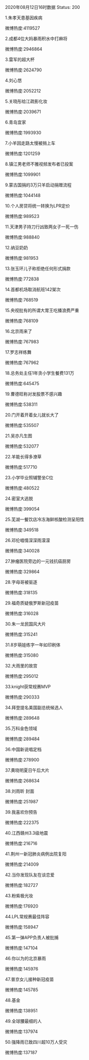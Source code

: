 2020年08月12日16时数据
Status: 200

1.朱孝天患基因疾病

微博热度:4119527

2.成都4位大妈暴雨积水中打麻将

微博热度:2946864

3.雷军的超大杯

微博热度:2624790

4.刘心悠

微博热度:2052212

5.关晓彤给江疏影化妆

微博热度:2039671

6.青岛宜家

微博热度:1993930

7.小羊因走路太慢被捎上车

微博热度:1201259

8.镇江男老师不雅视频发布者已投案

微博热度:1099901

9.蒙古国捐的3万只羊启动捐赠流程

微博热度:1044148

10.个人房贷将统一转换为LPR定价

微博热度:989523

11.天津男子持刀行凶致两女子一死一伤

微博热度:988840

12.纳豆奶奶

微博热度:981953

13.张玉环儿子称拒绝任何形式捐款

微博热度:772838

14.首都机场取消航班142架次

微博热度:768519

15.央视批有的所谓大胃王吃播浪费严重

微博热度:768109

16.北京雨来了

微博热度:767983

17.罗志祥练舞

微博热度:767962

18.总务处主任1年贪小学生餐费131万

微博热度:645475

19.曹德旺称对发股票不感兴趣

微博热度:538311

20.门开着开着女儿就长大了

微博热度:535507

21.吴亦凡生图

微博热度:532077

22.羊能长得多潦草

微博热度:517710

23.小学毕业照辅警坐C位

微博热度:480522

24.密室大逃脱

微博热度:399054

25.芜湖一餐饮店冷冻海鲜核酸检测呈阳性

微博热度:349518

26.邓伦唱情深深雨濛濛

微博热度:340028

27.肿瘤医院旁边的一元钱抗癌厨房

微博热度:329864

28.字母哥被驱逐

微博热度:318135

29.福奇质疑俄罗斯新冠疫苗

微博热度:316028

30.朱一龙民国风大片

微博热度:315241

31.8岁萌娃练字一年如印刷体

微博热度:315080

32.大雨里的故宫

微博热度:295012

33.knight获常规赛MVP

微博热度:290333

34.拜登提名美国副总统候选人

微博热度:289648

35.万科金色领域

微博热度:289484

36.中国新说唱定档

微博热度:278900

37.黄晓明夏日午后大片

微博热度:268634

38.刘雨昕 封面

微博热度:251987

39.我喜欢你预告

微博热度:222375

40.江西赣州3.3级地震

微博热度:216716

41.荆州一新冠肺炎病例出院复阳

微博热度:214009

42.当你发现队友在谈恋爱

微博热度:182727

43.粉紫极光妆

微博热度:176920

44.LPL常规赛最佳阵容

微博热度:158947

45.第一弹APP负责人被批捕

微博热度:147104

46.你以为的北京暴雨

微博热度:145976

47.普京女儿接种新冠疫苗

微博热度:145785

48.基金

微博热度:138951

49.全球腰最细的人

微博热度:137974

50.强降雨已致四川超10万人受灾

微博热度:137187

